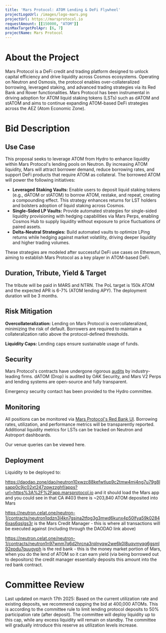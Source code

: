 ```yaml
---
title: 'Mars Protocol: ATOM Lending & DeFi Flywheel'
projectLogoUrl: /images/logo-mars.png
projectUrl: https://marsprotocol.io
requestAmount: [[150000, "ATOM"]]
minMaxTargetPolApr: [6, 7]
projectName: Mars Protocol
---
```


# About the Project

Mars Protocol is a DeFi credit and trading platform designed to unlock capital efficiency and drive liquidity across Cosmos ecosystems. Operating on Neutron and Osmosis, the protocol enables over-collateralized borrowing, leveraged staking, and advanced trading strategies via its Red Bank and Rover functionalities. Mars Protocol has been instrumental in driving adoption for ATOM liquid staking tokens (LSTs) such as dATOM and stATOM and aims to continue expanding ATOM-based DeFi strategies across the AEZ (Atom Economic Zone).

# Bid Description

## Use Case

This proposal seeks to leverage ATOM from Hydro to enhance liquidity within Mars Protocol's lending pools on Neutron. By increasing ATOM liquidity, Mars will attract borrower demand, reduce borrowing rates, and support DeFi products that require ATOM as collateral. The borrowed ATOM will power the following initiatives:

- **Leveraged Staking Vaults:** Enable users to deposit liquid staking tokens (e.g., dATOM or stATOM) to borrow ATOM, restake, and repeat, creating a compounding effect. This strategy enhances returns for LST holders and bolsters adoption of liquid staking across Cosmos.
- **Single-Sided LP Vaults:** Provide automated strategies for single-sided liquidity provisioning with hedging capabilities via Mars Perps, enabling Cosmos Hub to supply liquidity without exposure to price fluctuations of paired assets.
- **Delta-Neutral Strategies:** Build automated vaults to optimize LPing returns while hedging against market volatility, driving deeper liquidity and higher trading volumes.

These strategies are modeled after successful DeFi use cases on Ethereum, aiming to establish Mars Protocol as a key player in ATOM-based DeFi.

## Duration, Tribute, Yield & Target

The tribute will be paid in MARS and NTRN. The PoL target is 150k ATOM and the expected APR is 6-7% (ATOM lending APY). The deployment duration will be 3 months.

## Risk Mitigation

**Overcollateralization:** Lending on Mars Protocol is overcollateralized, minimizing the risk of default. Borrowers are required to maintain a collateralization ratio above the protocol-defined thresholds.

**Liquidity Caps:** Lending caps ensure sustainable usage of funds.

## Security

Mars Protocol's contracts have undergone rigorous [audits](https://github.com/mars-protocol/mars-audits) by industry-leading firms. dATOM (Drop) is audited by OAK Security, and Mars V2 Perps and lending systems are open-source and fully transparent.

Emergency security contact has been provided to the Hydro committee.

## Monitoring

All positions can be monitored via [Mars Protocol's Red Bank UI](https://app.marsprotocol.io/earn). Borrowing rates, utilization, and performance metrics will be transparently reported. Additional liquidity metrics for LSTs can be tracked on Neutron and Astroport dashboards.

Our venue queries can be viewed here.

## Deployment

Liquidity to be deployed to:

https://daodao.zone/dao/neutron10xwzc88kefwtlup9c2tmw4mj4ng7u79g8lsapp0c9jc02xt247zqwzzghf/apps?url=https%3A%2F%2Fapp.marsprotocol.io and it should load the Mars app and you could see in that CA #403 there is ~203,840 ATOM deposited into Mars

https://neutron.celat.one/neutron-1/contracts/neutron1qdzn3l4kn7gsjna2tfpg3g3mwd6kunx4p50lfya59k02846xas6qslgs3r is the Mars Credit Manager - this is where all transactions will be executed against (including through the DAODAO link above)

https://neutron.celat.one/neutron-1/contracts/neutron1n97wnm7q6d2hrcna3rqlnyqw2we6k0l8uqvmyqq6gsml92epdu7quugyph is the red bank - this is the money market portion of Mars, when you do the lend of ATOM so it can earn yield (via being borrowed out to depositors) the credit manager essentially deposits this amount into the red bank contract.

# Committee Review

Last updated on march 17th 2025: Based on the current utilization rate and existing deposits, we recommend capping the bid at 400,000 ATOMs. This is according to the committee rule to limit lending protocol deposits to 50% participation rate (after deposit). The committee will deploy liquidity up to this cap, while any excess liquidity will remain on standby. The committee will gradually introduce this reserve as utilization levels increase.
